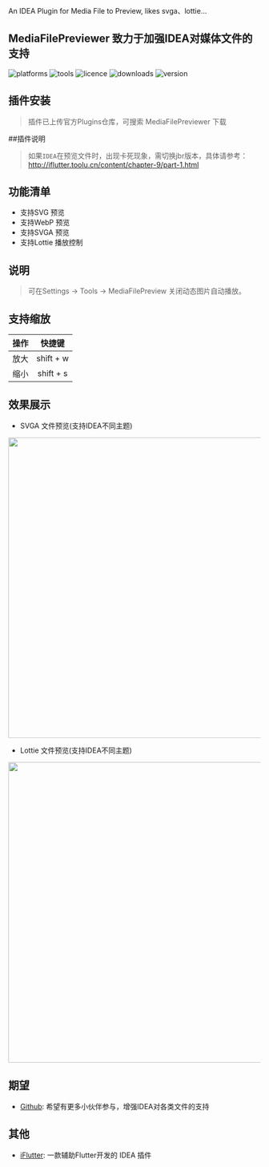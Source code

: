 <!-- Plugin description -->
An IDEA Plugin for Media File to Preview, likes svga、lottie...
<!-- Plugin description end -->

## MediaFilePreviewer 致力于加强IDEA对媒体文件的支持

![platforms](https://img.shields.io/badge/platforms-macos%20%7C%20windows%20%7C%20linux-blue) 
![tools](https://img.shields.io/badge/idea-intellij_IDEA%20%7C%20AndroidStudio-blue) 
![licence](https://img.shields.io/badge/licence-MIT-blue) 
![downloads](https://img.shields.io/jetbrains/plugin/d/19138)
![version](https://img.shields.io/jetbrains/plugin/v/19138)

## 插件安装
> 插件已上传官方Plugins仓库，可搜索 MediaFilePreviewer 下载

##插件说明  
> 如果`IDEA`在预览文件时，出现卡死现象，需切换jbr版本，具体请参考：http://iflutter.toolu.cn/content/chapter-9/part-1.html

## 功能清单
- 支持SVG 预览
- 支持WebP 预览
- 支持SVGA 预览
- 支持Lottie 播放控制

## 说明
> 可在Settings -> Tools -> MediaFilePreview 关闭动态图片自动播放。

## 支持缩放  
| 操作  |    快捷键    |
|:---:|:---------:|
| 放大  | shift + w |
| 缩小  | shift + s |

## 效果展示

- SVGA 文件预览(支持IDEA不同主题)
<img src="https://cdn.jsdelivr.net/gh/YangLang116/picture_storage/svga-opt.gif" width="600"/>


- Lottie 文件预览(支持IDEA不同主题)
<img src="https://cdn.jsdelivr.net/gh/YangLang116/picture_storage/lottie-opt.gif" width="600"/>

## 期望
- [Github](https://github.com/YangLang116/MediaFilePreviewer): 希望有更多小伙伴参与，增强IDEA对各类文件的支持

## 其他
- [iFlutter](http://iflutter.toolu.cn): 一款辅助Flutter开发的 IDEA 插件
